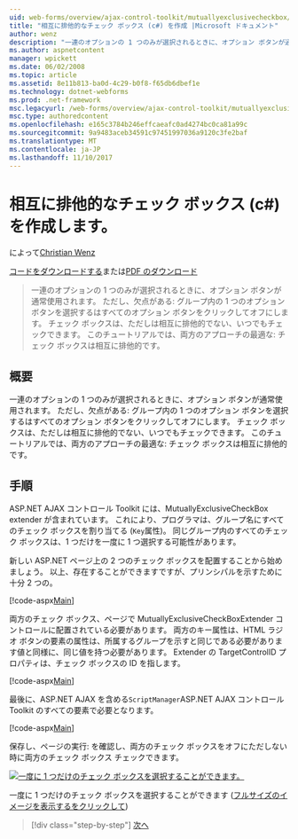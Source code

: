 ```yaml
---
uid: web-forms/overview/ajax-control-toolkit/mutuallyexclusivecheckbox/creating-mutually-exclusive-checkboxes-cs
title: "相互に排他的なチェック ボックス (c#) を作成 |Microsoft ドキュメント"
author: wenz
description: "一連のオプションの 1 つのみが選択されるときに、オプション ボタンが通常使用されます。 ただし、欠点がある: グループ内の 1 つのオプション ボタンを選択すると、."
ms.author: aspnetcontent
manager: wpickett
ms.date: 06/02/2008
ms.topic: article
ms.assetid: 8e11b813-ba0d-4c29-b0f8-f65db6dbef1e
ms.technology: dotnet-webforms
ms.prod: .net-framework
msc.legacyurl: /web-forms/overview/ajax-control-toolkit/mutuallyexclusivecheckbox/creating-mutually-exclusive-checkboxes-cs
msc.type: authoredcontent
ms.openlocfilehash: e165c3784b246effcaeafc0ad4274bc0ca81a99c
ms.sourcegitcommit: 9a9483aceb34591c97451997036a9120c3fe2baf
ms.translationtype: MT
ms.contentlocale: ja-JP
ms.lasthandoff: 11/10/2017
---
```

<a name="creating-mutually-exclusive-checkboxes-c"></a>相互に排他的なチェック ボックス (c#) を作成します。
====================
によって[Christian Wenz](https://github.com/wenz)

[コードをダウンロードする](http://download.microsoft.com/download/9/3/f/93f8daea-bebd-4821-833b-95205389c7d0/MutuallyExclusiveCheckBox0.cs.zip)または[PDF のダウンロード](http://download.microsoft.com/download/b/6/a/b6ae89ee-df69-4c87-9bfb-ad1eb2b23373/mutuallyexclusivecheckbox0CS.pdf)

> 一連のオプションの 1 つのみが選択されるときに、オプション ボタンが通常使用されます。 ただし、欠点がある: グループ内の 1 つのオプション ボタンを選択するはすべてのオプション ボタンをクリックしてオフにします。 チェック ボックスは、ただしは相互に排他的でない、いつでもチェックできます。 このチュートリアルでは、両方のアプローチの最適な: チェック ボックスは相互に排他的です。


## <a name="overview"></a>概要

一連のオプションの 1 つのみが選択されるときに、オプション ボタンが通常使用されます。 ただし、欠点がある: グループ内の 1 つのオプション ボタンを選択するはすべてのオプション ボタンをクリックしてオフにします。 チェック ボックスは、ただしは相互に排他的でない、いつでもチェックできます。 このチュートリアルでは、両方のアプローチの最適な: チェック ボックスは相互に排他的です。

## <a name="steps"></a>手順

ASP.NET AJAX コントロール Toolkit には、MutuallyExclusiveCheckBox extender が含まれています。 これにより、プログラマは、グループ名にすべてのチェック ボックスを割り当てる (`Key`属性)。 同じグループ内のすべてのチェック ボックスは、1 つだけを一度に 1 つ選択する可能性があります。

新しい ASP.NET ページ上の 2 つのチェック ボックスを配置することから始めましょう。 以上、存在することができますですが、プリンシパルを示すために十分 2 つの。

[!code-aspx[Main](creating-mutually-exclusive-checkboxes-cs/samples/sample1.aspx)]

両方のチェック ボックス、ページで MutuallyExclusiveCheckBoxExtender コントロールに配置されている必要があります。 両方のキー属性は、HTML ラジオ ボタンの要素の属性は、所属するグループを示すと同じである必要があります値と同様に、同じ値を持つ必要があります。 Extender の TargetControlID プロパティは、チェック ボックスの ID を指します。

[!code-aspx[Main](creating-mutually-exclusive-checkboxes-cs/samples/sample2.aspx)]

最後に、ASP.NET AJAX を含める`ScriptManager`ASP.NET AJAX コントロール Toolkit のすべての要素で必要となります。

[!code-aspx[Main](creating-mutually-exclusive-checkboxes-cs/samples/sample3.aspx)]

保存し、ページの実行: を確認し、両方のチェック ボックスをオフにただしない時に両方のチェック ボックス チェックできます。


[![一度に 1 つだけのチェック ボックスを選択することができます。](creating-mutually-exclusive-checkboxes-cs/_static/image2.png)](creating-mutually-exclusive-checkboxes-cs/_static/image1.png)

一度に 1 つだけのチェック ボックスを選択することができます ([フルサイズのイメージを表示するをクリックして](creating-mutually-exclusive-checkboxes-cs/_static/image3.png))

>[!div class="step-by-step"]
[次へ](creating-mutually-exclusive-checkboxes-vb.md)
